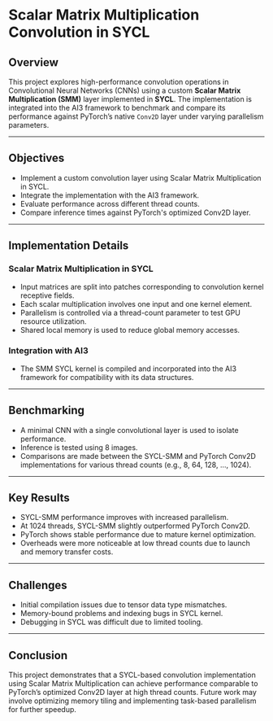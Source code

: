 # Scalar Matrix Multiplication Convolution in SYCL

## Overview

This project explores high-performance convolution operations in Convolutional Neural Networks (CNNs) using a custom **Scalar Matrix Multiplication (SMM)** layer implemented in **SYCL**. 
The implementation is integrated into the AI3 framework to benchmark and compare its performance against PyTorch’s native `Conv2D` layer under varying parallelism parameters.

---

## Objectives

- Implement a custom convolution layer using Scalar Matrix Multiplication in SYCL.
- Integrate the implementation with the AI3 framework.
- Evaluate performance across different thread counts.
- Compare inference times against PyTorch's optimized Conv2D layer.

---

## Implementation Details

### Scalar Matrix Multiplication in SYCL
- Input matrices are split into patches corresponding to convolution kernel receptive fields.
- Each scalar multiplication involves one input and one kernel element.
- Parallelism is controlled via a thread-count parameter to test GPU resource utilization.
- Shared local memory is used to reduce global memory accesses.

### Integration with AI3
- The SMM SYCL kernel is compiled and incorporated into the AI3 framework for compatibility with its data structures.

---

## Benchmarking

- A minimal CNN with a single convolutional layer is used to isolate performance.
- Inference is tested using 8 images.
- Comparisons are made between the SYCL-SMM and PyTorch Conv2D implementations for various thread counts (e.g., 8, 64, 128, ..., 1024).

---

## Key Results

- SYCL-SMM performance improves with increased parallelism.
- At 1024 threads, SYCL-SMM slightly outperformed PyTorch Conv2D.
- PyTorch shows stable performance due to mature kernel optimization.
- Overheads were more noticeable at low thread counts due to launch and memory transfer costs.

---

## Challenges

- Initial compilation issues due to tensor data type mismatches.
- Memory-bound problems and indexing bugs in SYCL kernel.
- Debugging in SYCL was difficult due to limited tooling.

---

## Conclusion

This project demonstrates that a SYCL-based convolution implementation using Scalar Matrix Multiplication can achieve performance comparable to PyTorch’s optimized Conv2D layer at high thread counts. Future work may involve optimizing memory tiling and implementing task-based parallelism for further speedup.


